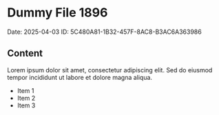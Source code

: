 # Dummy File 1896

Date: 2025-04-03
ID: 5C480A81-1B32-457F-8AC8-B3AC6A363986

## Content

Lorem ipsum dolor sit amet, consectetur adipiscing elit.
Sed do eiusmod tempor incididunt ut labore et dolore magna aliqua.

* Item 1
* Item 2
* Item 3
